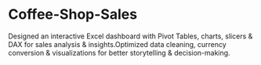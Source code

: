 # Coffee-Shop-Sales
Designed an interactive Excel dashboard with Pivot Tables, charts, slicers &amp; DAX for sales analysis &amp; insights.Optimized data cleaning, currency conversion &amp; visualizations for better storytelling &amp; decision-making.
